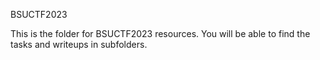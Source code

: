 BSUCTF2023

This is the folder for BSUCTF2023 resources. You will be able to find the tasks and writeups in subfolders.
 
